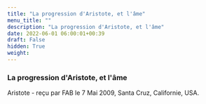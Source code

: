 ```yaml
---
title: "La progression d'Aristote, et l'âme"
menu_title: ""
description: "La progression d'Aristote, et l'âme"
date: 2022-06-01 06:00:01+00:39
draft: False
hidden: True
weight:
---
```

### La progression d'Aristote, et l'âme

Aristote - reçu par FAB le 7 Mai 2009, Santa Cruz, Californie, USA.



